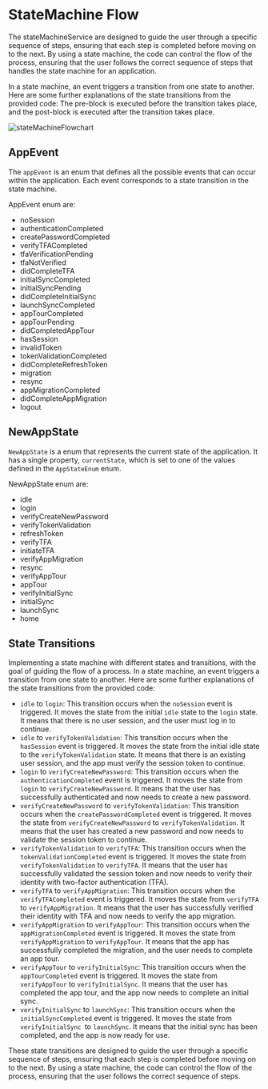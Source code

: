 # StateMachine Flow

The stateMachineService are designed to guide the user through a specific sequence of steps, ensuring that each step is completed before moving on to the next. By using a state machine, the code can control the flow of the process, ensuring that the user follows the correct sequence of steps that handles the state machine for an application.

In a state machine, an event triggers a transition from one state to another. Here are some further explanations of the state transitions from the provided code: The pre-block is executed before the transition takes place, and the post-block is executed after the transition takes place.

![stateMachineFlowchart](https://user-images.githubusercontent.com/114584154/219558169-e1171a6a-71af-40f8-ab73-b02b9f451843.png)

## AppEvent
The `appEvent` is an enum that defines all the possible events that can occur within the application. Each event corresponds to a state transition in the state machine. 

AppEvent enum are:

- noSession
- authenticationCompleted
- createPasswordCompleted
- verifyTFACompleted
- tfaVerificationPending
- tfaNotVerified
- didCompleteTFA
- initialSyncCompleted
- initialSyncPending
- didCompleteInitialSync
- launchSyncCompleted
- appTourCompleted
- appTourPending
- didCompletedAppTour
- hasSession
- invalidToken
- tokenValidationCompleted
- didCompleteRefreshToken
- migration
- resync
- appMigrationCompleted
- didCompleteAppMigration
- logout

## NewAppState

`NewAppState` is a enum that represents the current state of the application. It has a single property, `currentState`, which is set to one of the values defined in the `AppStateEnum` enum.

NewAppState enum are:

- idle
- login
- verifyCreateNewPassword
- verifyTokenValidation
- refreshToken
- verifyTFA
- initiateTFA
- verifyAppMigration
- resync
- verifyAppTour
- appTour
- verifyInitialSync
- initialSync
- launchSync
- home

## State Transitions

Implementing a state machine with different states and transitions, with the goal of guiding the flow of a process. In a state machine, an event triggers a transition from one state to another. Here are some further explanations of the state transitions from the provided code:

- `idle` to `login`: This transition occurs when the `noSession` event is triggered. It moves the state from the initial `idle` state to the `login` state. It means that there is no user session, and the user must log in to continue.
- `idle` to `verifyTokenValidation`: This transition occurs when the `hasSession` event is triggered. It moves the state from the initial idle state to the `verifyTokenValidation` state. It means that there is an existing user session, and the app must verify the session token to continue.
- `login` to `verifyCreateNewPassword`: This transition occurs when the `authenticationCompleted` event is triggered. It moves the state from `login` to `verifyCreateNewPassword`. It means that the user has successfully authenticated and now needs to create a new password.
- `verifyCreateNewPassword` to `verifyTokenValidation`: This transition occurs when the `createPasswordCompleted` event is triggered. It moves the state from `verifyCreateNewPassword` to `verifyTokenValidation`. It means that the user has created a new password and now needs to validate the session token to continue.
- `verifyTokenValidation` to `verifyTFA`: This transition occurs when the `tokenValidationCompleted` event is triggered. It moves the state from `verifyTokenValidation` to `verifyTFA`. It means that the user has successfully validated the session token and now needs to verify their identity with two-factor authentication (TFA).
- `verifyTFA` to `verifyAppMigration`: This transition occurs when the `verifyTFACompleted` event is triggered. It moves the state from `verifyTFA` to `verifyAppMigration`. It means that the user has successfully verified their identity with TFA and now needs to verify the app migration.
- `verifyAppMigration` to `verifyAppTour`: This transition occurs when the `appMigrationCompleted` event is triggered. It moves the state from `verifyAppMigration` to `verifyAppTour`. It means that the app has successfully completed the migration, and the user needs to complete an app tour.
- `verifyAppTour` to `verifyInitialSync`: This transition occurs when the `appTourCompleted` event is triggered. It moves the state from `verifyAppTour` to `verifyInitialSync`. It means that the user has completed the app tour, and the app now needs to complete an initial sync.
- `verifyInitialSync` to `launchSync`: This transition occurs when the `initialSyncCompleted` event is triggered. It moves the state from `verifyInitialSync `to `launchSync`. It means that the initial sync has been completed, and the app is now ready for use.

These state transitions are designed to guide the user through a specific sequence of steps, ensuring that each step is completed before moving on to the next. By using a state machine, the code can control the flow of the process, ensuring that the user follows the correct sequence of steps.

